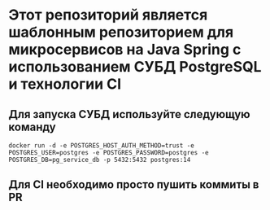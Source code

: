 # Этот репозиторий является шаблонным репозиторием для микросервисов на Java Spring с использованием СУБД PostgreSQL и технологии CI

## Для запуска СУБД используйте следующую команду
`docker run -d -e POSTGRES_HOST_AUTH_METHOD=trust -e POSTGRES_USER=postgres -e POSTGRES_PASSWORD=postgres -e POSTGRES_DB=pg_service_db -p 5432:5432 postgres:14`

## Для CI необходимо просто пушить коммиты в PR
